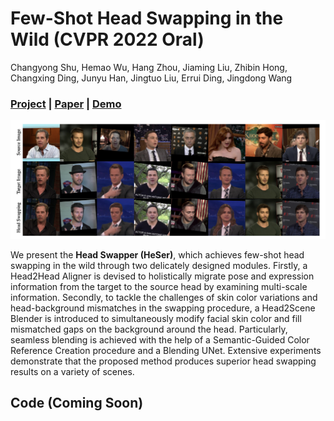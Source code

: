 # Few-Shot Head Swapping in the Wild (CVPR 2022 Oral)
Changyong Shu, Hemao Wu, Hang Zhou, Jiaming Liu, Zhibin Hong, Changxing Ding, Junyu Han, Jingtuo Liu, Errui Ding, Jingdong Wang

### [Project](https://jmliu88.github.io/HeSer/) | [Paper](https://arxiv.org/abs/2204.13100) | [Demo](https://www.youtube.com/watch?v=bf2S74eFgt8)

<img src='./misc/Heser.png' width=800>

We present the **Head Swapper (HeSer)**, which achieves few-shot head swapping in the wild through two delicately designed modules. Firstly, a Head2Head Aligner is devised to holistically migrate pose and expression information from the target to the source head by examining multi-scale information. Secondly, to tackle the challenges of skin color variations and head-background mismatches in the swapping procedure, a Head2Scene Blender is introduced to simultaneously modify facial skin color and fill mismatched gaps on the background around the head. Particularly, seamless blending is achieved with the help of a Semantic-Guided Color Reference Creation procedure and a Blending UNet. Extensive experiments demonstrate that the proposed method produces superior head swapping results on a variety of scenes.

## Code (Coming Soon)

